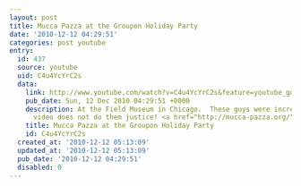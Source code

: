 ```yaml
---
layout: post
title: Mucca Pazza at the Groupon Holiday Party
date: '2010-12-12 04:29:51'
categories: post youtube
entry:
  id: 437
  source: youtube
  uid: C4u4YcYrC2s
  data:
    link: http://www.youtube.com/watch?v=C4u4YcYrC2s&feature=youtube_gdata&hd=1
    pub_date: Sun, 12 Dec 2010 04:29:51 +0000
    description: At the Field Museum in Chicago.  These guys were incredible ... the
      video does not do them justice! <a href="http://mucca-pazza.org/">http://mucca-pazza.org/</a>
    title: Mucca Pazza at the Groupon Holiday Party
    id: C4u4YcYrC2s
  created_at: '2010-12-12 05:13:09'
  updated_at: '2010-12-12 05:13:09'
  pub_date: '2010-12-12 04:29:51'
  disabled: 0
---
```

